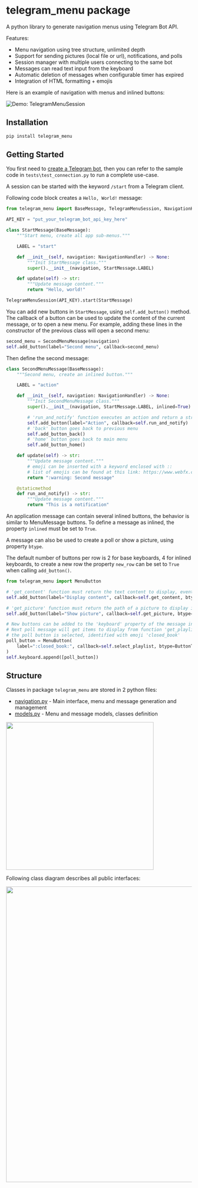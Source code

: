 # telegram_menu package

A python library to generate navigation menus using Telegram Bot API.

Features:

* Menu navigation using tree structure, unlimited depth
* Support for sending pictures (local file or url), notifications, and polls
* Session manager with multiple users connecting to the same bot
* Messages can read text input from the keyboard
* Automatic deletion of messages when configurable timer has expired
* Integration of HTML formatting + emojis

Here is an example of navigation with menus and inlined buttons:

![Demo: TelegramMenuSession]

## Installation

```bash
pip install telegram_menu
```

## Getting Started

You first need to [create a Telegram bot], then you can refer to the sample code in ``tests\test_connection.py`` to run a complete use-case.

A session can be started with the keyword ``/start`` from a Telegram client.

Following code block creates a ``Hello, World!`` message:

```python
from telegram_menu import BaseMessage, TelegramMenuSession, NavigationHandler

API_KEY = "put_your_telegram_bot_api_key_here"

class StartMessage(BaseMessage):
    """Start menu, create all app sub-menus."""

    LABEL = "start"

    def __init__(self, navigation: NavigationHandler) -> None:
        """Init StartMessage class."""
        super().__init__(navigation, StartMessage.LABEL)

    def update(self) -> str:
        """Update message content."""
        return "Hello, world!"

TelegramMenuSession(API_KEY).start(StartMessage)
```

You can add new buttons in ``StartMessage``, using ``self.add_button()`` method. 
The callback of a button can be used to update the content of the current message, or to open a new menu.
For example, adding these lines in the constructor of the previous class will open a second menu:

```python
second_menu = SecondMenuMessage(navigation)
self.add_button(label="Second menu", callback=second_menu)
```

Then define the second message:

```python
class SecondMenuMessage(BaseMessage):
    """Second menu, create an inlined button."""

    LABEL = "action"

    def __init__(self, navigation: NavigationHandler) -> None:
        """Init SecondMenuMessage class."""
        super().__init__(navigation, StartMessage.LABEL, inlined=True)

        # 'run_and_notify' function executes an action and return a string as Telegram notification.
        self.add_button(label="Action", callback=self.run_and_notify)
        # 'back' button goes back to previous menu
        self.add_button_back()
        # 'home' button goes back to main menu
        self.add_button_home()

    def update(self) -> str:
        """Update message content."""
        # emoji can be inserted with a keyword enclosed with ::
        # list of emojis can be found at this link: https://www.webfx.com/tools/emoji-cheat-sheet/
        return ":warning: Second message"

    @staticmethod
    def run_and_notify() -> str:
        """Update message content."""
        return "This is a notification"
```

An application message can contain several inlined buttons, the behavior is similar to MenuMessage buttons.
To define a message as inlined, the property ``inlined`` must be set to ``True``.

A message can also be used to create a poll or show a picture, using property ``btype``.

The default number of buttons per row is 2 for base keyboards, 4 for inlined keyboards, 
to create a new row the property ``new_row`` can be set to ``True`` when calling ``add_button()``.

```python
from telegram_menu import MenuButton

# 'get_content' function must return the text content to display, eventually with markdown formatting
self.add_button(label="Display content", callback=self.get_content, btype=ButtonType.MESSAGE)

# 'get_picture' function must return the path of a picture to display in Telegram
self.add_button(label="Show picture", callback=self.get_picture, btype=ButtonType.PICTURE, new_row=True)

# New buttons can be added to the 'keyboard' property of the message instance too.
# Next poll message will get items to display from function 'get_playlists_arg', and run 'select_playlist' when 
# the poll button is selected, identified with emoji 'closed_book'
poll_button = MenuButton(
    label=":closed_book:", callback=self.select_playlist, btype=ButtonType.POLL, args=self.get_playlists_arg()
)
self.keyboard.append([poll_button])
```

## Structure

Classes in package ``telegram_menu`` are stored in 2 python files:


* [navigation.py] - Main interface, menu and message generation and management
* [models.py] - Menu and message models, classes definition

<img src="https://raw.githubusercontent.com/mevellea/telegram_menu/master/resources/packages.png" width="400"/>

Following class diagram describes all public interfaces:

<img src="https://raw.githubusercontent.com/mevellea/telegram_menu/master/resources/classes.png" width="800"/>

[navigation.py]: https://github.com/mevellea/telegram_menu/blob/master/telegram_menu/navigation.py
[models.py]: https://github.com/mevellea/telegram_menu/blob/master/telegram_menu/models.py
[create a Telegram bot]: https://github.com/python-telegram-bot/python-telegram-bot/wiki/Introduction-to-the-API
[Demo: TelegramMenuSession]: https://raw.githubusercontent.com/mevellea/telegram_menu/master/resources/demo.gif